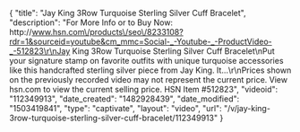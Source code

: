 {
    "title": "Jay King 3Row Turquoise Sterling Silver Cuff Bracelet",
    "description": "For More Info or to Buy Now: http:\/\/www.hsn.com\/products\/seo\/8233108?rdr=1&sourceid=youtube&cm_mmc=Social-_-Youtube-_-ProductVideo-_-512823\r\nJay King 3Row Turquoise Sterling Silver Cuff Bracelet\nPut your signature stamp on favorite outfits with unique turquoise accessories like this handcrafted sterling silver piece from Jay King. It...\r\nPrices shown on the previously recorded video may not represent the current price.  View hsn.com to view the current selling price. HSN Item #512823",
    "videoid": "112349913",
    "date_created": "1482928439",
    "date_modified": "1503419841",
    "type": "captivate",
    "layout": "video",
    "url": "\/v\/jay-king-3row-turquoise-sterling-silver-cuff-bracelet\/112349913"
}